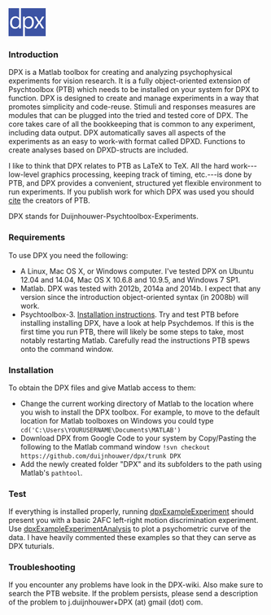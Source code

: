 ![DPX](https://github.com/duijnhouwer/dpx/blob/master/dpxDocs/dpxLogo.png)

### Introduction

DPX is a Matlab toolbox for creating and analyzing psychophysical experiments for vision research. It is a fully object-oriented extension of Psychtoolbox (PTB) which needs to be installed on your system for DPX to function. DPX is designed to create and manage experiments in a way that promotes simplicity and code-reuse. Stimuli and responses measures are modules that can be plugged into the tried and tested core of DPX. The core takes care of all the bookkeeping that is common to any experiment, including data output. DPX automatically saves all aspects of the experiments as an easy to work-with format called DPXD. Functions to create analyses based on DPXD-structs are included. 

I like to think that DPX relates to PTB as LaTeX to TeX. All the hard work---low-level graphics processing, keeping track of timing, etc.---is done by PTB, and DPX provides a convenient, structured yet flexible environment to run experiments. If you publish work for which DPX was used you should [cite](http://psychtoolbox.org/credits) the creators of PTB.

DPX stands for Duijnhouwer-Psychtoolbox-Experiments.

### Requirements

To use DPX you need the following:

 * A Linux, Mac OS X, or Windows computer. I've tested DPX on Ubuntu 12.04 and 14.04, Mac OS X 10.6.8 and 10.9.5, and Windows 7 SP1.
 * Matlab. DPX was tested with 2012b, 2014a and 2014b. I expect that any version since the introduction object-oriented syntax (in 2008b) will work.
 * Psychtoolbox-3. [Installation instructions](http://psychtoolbox.org/PsychtoolboxDownload). Try and test PTB before installing installing DPX, have a look at help Psychdemos. If this is the first time you run PTB, there will likely be some steps to take, most notably restarting Matlab. Carefully read the instructions PTB spews onto the command window.

### Installation

To obtain the DPX files and give Matlab access to them:

* Change the current working directory of Matlab to the location where you wish to install the DPX toolbox. For example, to move to the default location for Matlab toolboxes on Windows you could type
  `cd('C:\Users\YOURUSERNAME\Documents\MATLAB')`
* Download DPX from Google Code to your system by Copy/Pasting the following to the Matlab command window
  `!svn checkout https://github.com/duijnhouwer/dpx/trunk DPX`
* Add the newly created folder "DPX" and its subfolders to the path using Matlab's `pathtool`.

### Test

If everything is installed properly, running [dpxExampleExperiment](https://github.com/duijnhouwer/dpx/blob/master/dpxExperiments/Examples/dpxExampleExperiment.m) should present you with a basic 2AFC left-right motion discrimination experiment. Use [dpxExampleExperimentAnalysis](https://github.com/duijnhouwer/dpx/blob/master/dpxExperiments/Examples/dpxExampleExperimentAnalysis.m) to plot a psychometric curve of the data. I have heavily commented these examples so that they can serve as DPX tuturials.

### Troubleshooting

If you encounter any problems have look in the DPX-wiki. Also make sure to search the PTB website. If the problem persists, please send a description of the problem to j.duijnhouwer+DPX (at) gmail (dot) com.
